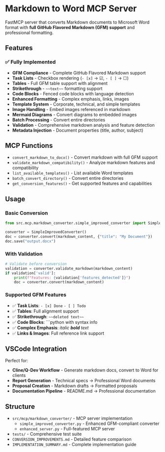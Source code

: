 # Markdown to Word MCP Server

FastMCP server that converts Markdown documents to Microsoft Word format with **full GitHub Flavored Markdown (GFM) support** and professional formatting.

## Features

### ✅ Fully Implemented
- **GFM Compliance** - Complete GitHub Flavored Markdown support
- **Task Lists** - Checkbox rendering (`- [x]` → ☑, `- [ ]` → ☐)
- **Tables** - Full GFM table support with alignment
- **Strikethrough** - `~~text~~` formatting support
- **Code Blocks** - Fenced code blocks with language detection
- **Enhanced Formatting** - Complex emphasis, links, images
- **Template System** - Corporate, technical, and simple templates
- **Image Handling** - Embed images referenced in markdown
- **Mermaid Diagrams** - Convert diagrams to embedded images
- **Batch Processing** - Convert entire directories
- **Validation** - Comprehensive markdown analysis and feature detection
- **Metadata Injection** - Document properties (title, author, subject)

## MCP Functions

- `convert_markdown_to_docx()` - Convert markdown with full GFM support
- `validate_markdown_compatibility()` - Analyze markdown features and compatibility
- `list_available_templates()` - List available Word templates
- `batch_convert_directory()` - Convert entire directories
- `get_conversion_features()` - Get supported features and capabilities

## Usage

### Basic Conversion
```python
from src.mcp.markdown_converter.simple_improved_converter import SimpleImprovedConverter

converter = SimpleImprovedConverter()
doc = converter.convert(markdown_content, {"title": "My Document"})
doc.save("output.docx")
```

### With Validation
```python
# Validate before conversion
validation = converter.validate_markdown(markdown_content)
if validation['valid']:
    print(f"Features: {validation['features_detected']}")
    doc = converter.convert(markdown_content)
```

### Supported GFM Features
- ✅ **Task Lists**: `- [x] Done` `- [ ] Todo`
- ✅ **Tables**: Full alignment support
- ✅ **Strikethrough**: `~~deleted text~~`
- ✅ **Code Blocks**: ```python with syntax info
- ✅ **Complex Emphasis**: *italic **bold** text*
- ✅ **Links & Images**: Full reference link support

## VSCode Integration

Perfect for:
- **Cline/Q-Dev Workflow** - Generate markdown docs, convert to Word for clients
- **Report Generation** - Technical specs → Professional Word documents
- **Proposal Creation** - Markdown drafts → Formatted proposals
- **Documentation Pipeline** - README.md → Professional documentation

## Structure

- `src/mcp/markdown_converter/` - MCP server implementation
  - `simple_improved_converter.py` - Enhanced GFM-compliant converter
  - `enhanced_server.py` - Full-featured MCP server
- `tests/` - Comprehensive test suite
- `CONVERSION_IMPROVEMENTS.md` - Detailed feature comparison
- `IMPLEMENTATION_SUMMARY.md` - Complete implementation guide